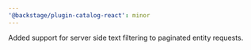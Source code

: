 ```yaml
---
'@backstage/plugin-catalog-react': minor
---
```


Added support for server side text filtering to paginated entity requests.

